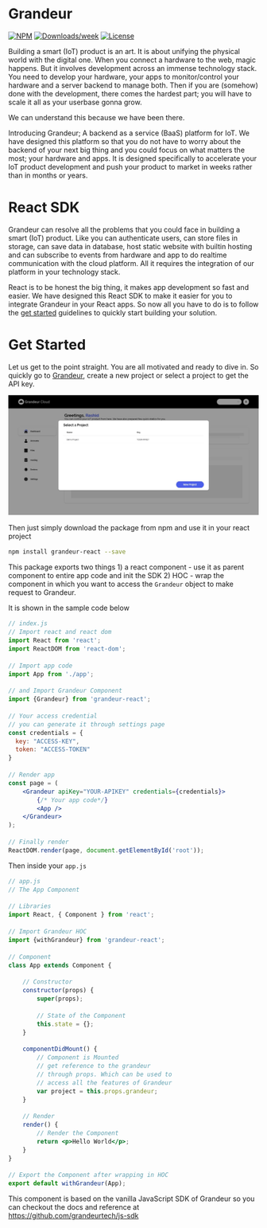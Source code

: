 # Grandeur

[![NPM](https://img.shields.io/npm/v/@grandeurcloud/grandeur-react.svg)](https://www.npmjs.com/package/grandeur-react) 
[![Downloads/week](https://img.shields.io/npm/dw/@grandeurcloud/grandeur-react.svg)](https://npmjs.org/package/grandeur-react)
[![License](https://img.shields.io/npm/l/grandeur-react.svg)](https://github.com/grandeurtech/react-sdk/blob/master/package.json)

Building a smart (IoT) product is an art. It is about unifying the physical world with the digital one. When you connect a hardware to the web, magic happens. But it involves development across an immense technology stack. You need to develop your hardware, your apps to monitor/control your hardware and a server backend to manage both. Then if you are (somehow) done with the development, there comes the hardest part; you will have to scale it all as your userbase gonna grow.

We can understand this because we have been there. 

Introducing Grandeur; A backend as a service (BaaS) platform for IoT. We have designed this platform so that you do not have to worry about the backend of your next big thing and you could focus on what matters the most; your hardware and apps. It is designed specifically to accelerate your IoT product development and push your product to market in weeks rather than in months or years.

# React SDK
Grandeur can resolve all the problems that you could face in building a smart (IoT) product. Like you can authenticate users, can store files in storage, can save data in database, host static website with builtin hosting and can subscribe to events from hardware and app to do realtime communication with the cloud platform. All it requires the integration of our platform in your technology stack.

React is to be honest the big thing, it makes app development so fast and easier. We have designed this React SDK to make it easier for you to integrate Grandeur in your React apps. So now all you have to do is to follow the [get started](#get-started) guidelines to quickly start building your solution. 

# Get Started
Let us get to the point straight. You are all motivated and ready to dive in. So quickly go to [Grandeur](https://cloud.grandeur.tech/), create a new project or select a project to get the API key.

![Select a project at Grandeur Dashboard](/images/select-project.jpeg)

Then just simply download the package from npm and use it in your react project

```bash
npm install grandeur-react --save
```
This package exports two things 1) a react component - use it as parent component to entire app code and init the SDK 2) HOC - wrap the component in which you want to access the `Grandeur` object to make request to Grandeur.

It is shown in the sample code below

```jsx
// index.js
// Import react and react dom
import React from 'react';
import ReactDOM from 'react-dom';

// Import app code
import App from './app';

// and Import Grandeur Component
import {Grandeur} from 'grandeur-react';

// Your access credential
// you can generate it through settings page
const credentials = {
  key: "ACCESS-KEY",
  token: "ACCESS-TOKEN"
}

// Render app
const page = (
    <Grandeur apiKey="YOUR-APIKEY" credentials={credentials}>
        {/* Your app code*/}
        <App />
    </Grandeur>
);

// Finally render
ReactDOM.render(page, document.getElementById('root'));
```

Then inside your `app.js`

```jsx
// app.js
// The App Component

// Libraries
import React, { Component } from 'react';

// Import Grandeur HOC
import {withGrandeur} from 'grandeur-react';

// Component
class App extends Component {

    // Constructor
    constructor(props) {
        super(props);

        // State of the Component
        this.state = {};
    }

    componentDidMount() {
        // Component is Mounted
        // get reference to the grandeur
        // through props. Which can be used to 
        // access all the features of Grandeur
        var project = this.props.grandeur;
    }
    
    // Render
    render() { 
        // Render the Component
        return <p>Hello World</p>;
    }
}

// Export the Component after wrapping in HOC
export default withGrandeur(App);
```
This component is based on the vanilla JavaScript SDK of Grandeur so you can checkout the docs and reference at https://github.com/grandeurtech/js-sdk